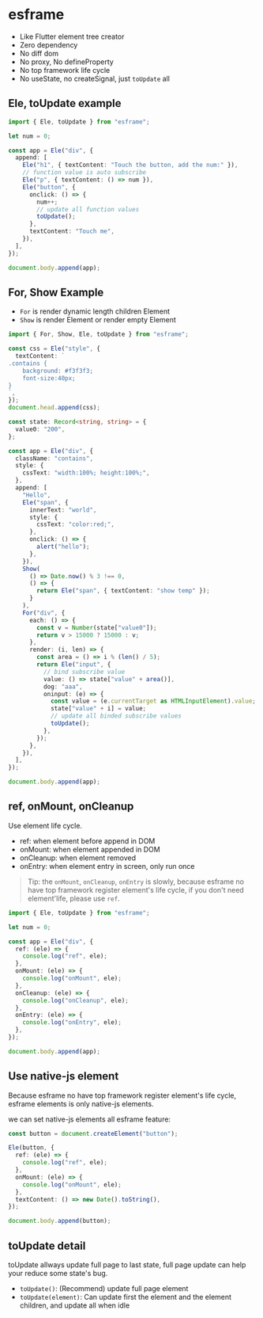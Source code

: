 # esframe

- Like Flutter element tree creator
- Zero dependency
- No diff dom
- No proxy, No defineProperty
- No top framework life cycle
- No useState, no createSignal, just `toUpdate` all

## Ele, toUpdate example

```ts
import { Ele, toUpdate } from "esframe";

let num = 0;

const app = Ele("div", {
  append: [
    Ele("h1", { textContent: "Touch the button, add the num:" }),
    // function value is auto subscribe
    Ele("p", { textContent: () => num }),
    Ele("button", {
      onclick: () => {
        num++;
        // update all function values
        toUpdate();
      },
      textContent: "Touch me",
    }),
  ],
});

document.body.append(app);
```

## For, Show Example

- `For` is render dynamic length children Element
- `Show` is render Element or render empty Element

```ts
import { For, Show, Ele, toUpdate } from "esframe";

const css = Ele("style", {
  textContent: `
.contains {
	background: #f3f3f3;
	font-size:40px;
}
`,
});
document.head.append(css);

const state: Record<string, string> = {
  value0: "200",
};

const app = Ele("div", {
  className: "contains",
  style: {
    cssText: "width:100%; height:100%;",
  },
  append: [
    "Hello",
    Ele("span", {
      innerText: "world",
      style: {
        cssText: "color:red;",
      },
      onclick: () => {
        alert("hello");
      },
    }),
    Show(
      () => Date.now() % 3 !== 0,
      () => {
        return Ele("span", { textContent: "show temp" });
      }
    ),
    For("div", {
      each: () => {
        const v = Number(state["value0"]);
        return v > 15000 ? 15000 : v;
      },
      render: (i, len) => {
        const area = () => i % (len() / 5);
        return Ele("input", {
          // bind subscribe value
          value: () => state["value" + area()],
          dog: "aaa",
          oninput: (e) => {
            const value = (e.currentTarget as HTMLInputElement).value;
            state["value" + i] = value;
            // update all binded subscribe values
            toUpdate();
          },
        });
      },
    }),
  ],
});

document.body.append(app);
```

## ref, onMount, onCleanup

Use element life cycle.

- ref: when element before append in DOM
- onMount: when element appended in DOM
- onCleanup: when element removed
- onEntry: when element entry in screen, only run once

> Tip: the `onMount`, `onCleanup`, `onEntry` is slowly, because esframe no have top framework register element's life cycle, if you don't need element'life, please use `ref`.

```ts
import { Ele, toUpdate } from "esframe";

let num = 0;

const app = Ele("div", {
  ref: (ele) => {
    console.log("ref", ele);
  },
  onMount: (ele) => {
    console.log("onMount", ele);
  },
  onCleanup: (ele) => {
    console.log("onCleanup", ele);
  },
  onEntry: (ele) => {
    console.log("onEntry", ele);
  },
});

document.body.append(app);
```

## Use native-js element

Because esframe no have top framework register element's life cycle, esframe elements is only native-js elements.

we can set native-js elements all esframe feature:

```ts
const button = document.createElement("button");

Ele(button, {
  ref: (ele) => {
    console.log("ref", ele);
  },
  onMount: (ele) => {
    console.log("onMount", ele);
  },
  textContent: () => new Date().toString(),
});

document.body.append(button);
```

## toUpdate detail

toUpdate allways update full page to last state, full page update can help your reduce some state's bug.

- `toUpdate()`: (Recommend) update full page element
- `toUpdate(element)`: Can update first the element and the element children, and update all when idle
